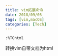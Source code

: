 ```yaml
---
title: vim拓展命令
date: 2018/09/05
tags: [vim,macOS]
categories: [Tech]
---
```



`:%TOhtml`

转换vim自带文档为html